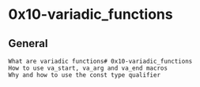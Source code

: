 # 0x10-variadic_functions

## General
	What are variadic functions# 0x10-variadic_functions
	How to use va_start, va_arg and va_end macros
	Why and how to use the const type qualifier

